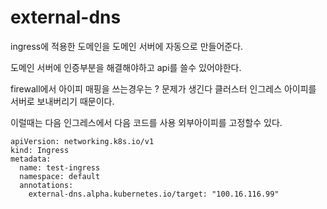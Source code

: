 # external-dns

ingress에 적용한 도메인을 도메인 서버에 자동으로 만들어준다.

도메인 서버에 인증부분을 해결해야하고 api를 쓸수 있어야한다. 

firewall에서 아이피 매핑을 쓰는경우는 ? 문제가 생긴다 클러스터 인그레스 아이피를 서버로 보내버리기 때문이다.

이럴때는 다음  인그레스에서 다음 코드를 사용 외부아이피를 고정할수 있다.

```text
apiVersion: networking.k8s.io/v1
kind: Ingress
metadata:
  name: test-ingress
  namespace: default
  annotations:
    external-dns.alpha.kubernetes.io/target: "100.16.116.99"
```



